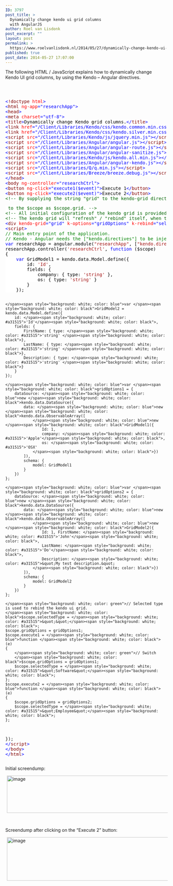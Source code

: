 ```yaml
---
ID: 3797
post_title: >
  Dynamically change kendo ui grid columns
  with AngularJS
author: Roel van Lisdonk
post_excerpt: ""
layout: post
permalink: >
  https://www.roelvanlisdonk.nl/2014/05/27/dynamically-change-kendo-ui-grid-columns-with-angularjs/
published: true
post_date: 2014-05-27 17:07:00
---
```

<p>The following HTML / JavaScript explains how to dynamically change Kendo UI grid columns, by using the Kendo – Angular directives.</p>  <p>&#160;</p>  <pre class="code"><p><span style="background: white; color: blue">&lt;</span><span style="background: white; color: maroon">!doctype </span><span style="background: white; color: red">html</span><span style="background: white; color: blue">&gt;
&lt;</span><span style="background: white; color: maroon">html </span><span style="background: white; color: red">ng-app</span><span style="background: white; color: blue">=&quot;researchApp&quot;&gt;
&lt;</span><span style="background: white; color: maroon">head</span><span style="background: white; color: blue">&gt;
&lt;</span><span style="background: white; color: maroon">meta </span><span style="background: white; color: red">charset</span><span style="background: white; color: blue">=&quot;utf-8&quot;&gt;
&lt;</span><span style="background: white; color: maroon">title</span><span style="background: white; color: blue">&gt;</span><span style="background: white; color: black">Dynamically change Kendo grid columns.</span><span style="background: white; color: blue">&lt;/</span><span style="background: white; color: maroon">title</span><span style="background: white; color: blue">&gt;
&lt;</span><span style="background: white; color: maroon">link </span><span style="background: white; color: red">href</span><span style="background: white; color: blue">=&quot;/Client/Libraries/Kendo/css/kendo.common.min.css&quot; </span><span style="background: white; color: red">rel</span><span style="background: white; color: blue">=&quot;stylesheet&quot; </span><span style="background: white; color: red">type</span><span style="background: white; color: blue">=&quot;text/css&quot; /&gt;
&lt;</span><span style="background: white; color: maroon">link </span><span style="background: white; color: red">href</span><span style="background: white; color: blue">=&quot;/Client/Libraries/Kendo/css/kendo.silver.min.css&quot; </span><span style="background: white; color: red">rel</span><span style="background: white; color: blue">=&quot;stylesheet&quot; </span><span style="background: white; color: red">type</span><span style="background: white; color: blue">=&quot;text/css&quot; /&gt;
&lt;</span><span style="background: white; color: maroon">script </span><span style="background: white; color: red">src</span><span style="background: white; color: blue">=&quot;/Client/Libraries/Kendo/js/jquery.min.js&quot;&gt;&lt;/</span><span style="background: white; color: maroon">script</span><span style="background: white; color: blue">&gt;
&lt;</span><span style="background: white; color: maroon">script </span><span style="background: white; color: red">src</span><span style="background: white; color: blue">=&quot;/Client/Libraries/Angular/angular.js&quot;&gt;&lt;/</span><span style="background: white; color: maroon">script</span><span style="background: white; color: blue">&gt;
&lt;</span><span style="background: white; color: maroon">script </span><span style="background: white; color: red">src</span><span style="background: white; color: blue">=&quot;/Client/Libraries/Angular/angular-route.js&quot;&gt;&lt;/</span><span style="background: white; color: maroon">script</span><span style="background: white; color: blue">&gt;
&lt;</span><span style="background: white; color: maroon">script </span><span style="background: white; color: red">src</span><span style="background: white; color: blue">=&quot;/Client/Libraries/Angular/angular-sanitize.js&quot;&gt;&lt;/</span><span style="background: white; color: maroon">script</span><span style="background: white; color: blue">&gt;
&lt;</span><span style="background: white; color: maroon">script </span><span style="background: white; color: red">src</span><span style="background: white; color: blue">=&quot;/Client/Libraries/Kendo/js/kendo.all.min.js&quot;&gt;&lt;/</span><span style="background: white; color: maroon">script</span><span style="background: white; color: blue">&gt;
&lt;</span><span style="background: white; color: maroon">script </span><span style="background: white; color: red">src</span><span style="background: white; color: blue">=&quot;/Client/Libraries/Angular/angular-kendo.js&quot;&gt;&lt;/</span><span style="background: white; color: maroon">script</span><span style="background: white; color: blue">&gt;
&lt;</span><span style="background: white; color: maroon">script </span><span style="background: white; color: red">src</span><span style="background: white; color: blue">=&quot;/Client/Libraries/Q/q.min.js&quot;&gt;&lt;/</span><span style="background: white; color: maroon">script</span><span style="background: white; color: blue">&gt;
&lt;</span><span style="background: white; color: maroon">script </span><span style="background: white; color: red">src</span><span style="background: white; color: blue">=&quot;/Client/Libraries/Breeze/breeze.debug.js&quot;&gt;&lt;/</span><span style="background: white; color: maroon">script</span><span style="background: white; color: blue">&gt;
&lt;/</span><span style="background: white; color: maroon">head</span><span style="background: white; color: blue">&gt;
&lt;</span><span style="background: white; color: maroon">body </span><span style="background: white; color: red">ng-controller</span><span style="background: white; color: blue">=&quot;researchCtrl&quot;&gt;
&lt;</span><span style="background: white; color: maroon">button </span><span style="background: white; color: red">ng-click</span><span style="background: white; color: blue">=&quot;execute1($event)&quot;&gt;</span><span style="background: white; color: black">Execute 1</span><span style="background: white; color: blue">&lt;/</span><span style="background: white; color: maroon">button</span><span style="background: white; color: blue">&gt;
&lt;</span><span style="background: white; color: maroon">button </span><span style="background: white; color: red">ng-click</span><span style="background: white; color: blue">=&quot;execute2($event)&quot;&gt;</span><span style="background: white; color: black">Execute 2</span><span style="background: white; color: blue">&lt;/</span><span style="background: white; color: maroon">button</span><span style="background: white; color: blue">&gt;
</span><span style="background: white; color: #006400">&lt;!-- By supplying the string &quot;grid&quot; to the kendo-grid directive, the kendo grid will be made available</span></p><p><span style="background: white; color: #006400"> to the $scope as $scope.grid. --&gt;
&lt;!-- All initial configuration of the kendo grid is provided by the $scope.gridOptions. --&gt;
&lt;!-- The kendo grid will &quot;refresh&quot; / &quot;rebind&quot; itself, when the $scope.selectedType changes. --&gt;
</span><span style="background: white; color: blue">&lt;</span><span style="background: white; color: maroon">div </span><span style="background: white; color: red">kendo-grid</span><span style="background: white; color: blue">=&quot;grid&quot; </span><span style="background: white; color: red">k-options</span><span style="background: white; color: blue">=&quot;gridOptions&quot; </span><span style="background: white; color: red">k-rebind</span><span style="background: white; color: blue">=&quot;selectedType&quot;&gt;&lt;/</span><span style="background: white; color: maroon">div</span><span style="background: white; color: blue">&gt;
&lt;</span><span style="background: white; color: maroon">script</span><span style="background: white; color: blue">&gt;
</span><span style="background: white; color: green">// Main entry point of the application.
// Kendo - Angular needs the [&quot;kendo.directives&quot;] to be injected.
</span><span style="background: white; color: blue">var </span><span style="background: white; color: black">researchApp = angular.module(</span><span style="background: white; color: #a31515">&quot;researchApp&quot;</span><span style="background: white; color: black">, [</span><span style="background: white; color: #a31515">&quot;kendo.directives&quot;</span><span style="background: white; color: black">]);
researchApp.controller(</span><span style="background: white; color: #a31515">'researchCtrl'</span><span style="background: white; color: black">, </span><span style="background: white; color: blue">function </span><span style="background: white; color: black">($scope)
{
    </span><span style="background: white; color: blue">var </span><span style="background: white; color: black">GridModel1 = kendo.data.Model.define({
        id: </span><span style="background: white; color: #a31515">'Id'</span><span style="background: white; color: black">,
        fields: {
            company: { type: </span><span style="background: white; color: #a31515">'string' </span><span style="background: white; color: black">},
            os: { type: </span><span style="background: white; color: #a31515">'string' </span><span style="background: white; color: black">}
        }
    });

    </span><span style="background: white; color: blue">var </span><span style="background: white; color: black">GridModel2 = kendo.data.Model.define({
        id: </span><span style="background: white; color: #a31515">'Id'</span><span style="background: white; color: black">,
        fields: {
            FirstName: { type: </span><span style="background: white; color: #a31515">'string' </span><span style="background: white; color: black">},
            LastName: { type: </span><span style="background: white; color: #a31515">'string' </span><span style="background: white; color: black">},
            Description: { type: </span><span style="background: white; color: #a31515">'string' </span><span style="background: white; color: black">}
        }
    });

    </span><span style="background: white; color: blue">var </span><span style="background: white; color: black">gridOptions1 = {
        dataSource: </span><span style="background: white; color: blue">new </span><span style="background: white; color: black">kendo.data.DataSource({
            data: </span><span style="background: white; color: blue">new </span><span style="background: white; color: black">kendo.data.ObservableArray([
                </span><span style="background: white; color: blue">new </span><span style="background: white; color: black">GridModel1({
                    Id: 1,
                    company: </span><span style="background: white; color: #a31515">'Apple'</span><span style="background: white; color: black">,
                    os: </span><span style="background: white; color: #a31515">'OSX'
                </span><span style="background: white; color: black">})
            ]),
            schema: {
                model: GridModel1
            }
        })
    };

    </span><span style="background: white; color: blue">var </span><span style="background: white; color: black">gridOptions2 = {
        dataSource: </span><span style="background: white; color: blue">new </span><span style="background: white; color: black">kendo.data.DataSource({
            data: </span><span style="background: white; color: blue">new </span><span style="background: white; color: black">kendo.data.ObservableArray([
                </span><span style="background: white; color: blue">new </span><span style="background: white; color: black">GridModel2({
                    Id: 1, FirstName: </span><span style="background: white; color: #a31515">'John'</span><span style="background: white; color: black">,
                    LastName: </span><span style="background: white; color: #a31515">'Do'</span><span style="background: white; color: black">,
                    Description: </span><span style="background: white; color: #a31515">&quot;My test description.&quot;
                </span><span style="background: white; color: black">})
            ]),
            schema: {
                model: GridModel2
            }
        })
    };

    </span><span style="background: white; color: green">// Selected type is used to rebind the kendo ui grid.
    </span><span style="background: white; color: black">$scope.selectedType = </span><span style="background: white; color: #a31515">&quot;&quot;</span><span style="background: white; color: black">;
    $scope.gridOptions = gridOptions1;
    $scope.execute1 = </span><span style="background: white; color: blue">function </span><span style="background: white; color: black">(e)
    {
        </span><span style="background: white; color: green">// Switch 
        </span><span style="background: white; color: black">$scope.gridOptions = gridOptions1;
        $scope.selectedType = </span><span style="background: white; color: #a31515">&quot;Software&quot;</span><span style="background: white; color: black">;
    };
    $scope.execute2 = </span><span style="background: white; color: blue">function </span><span style="background: white; color: black">(e)
    {
        $scope.gridOptions = gridOptions2;
        $scope.selectedType = </span><span style="background: white; color: #a31515">&quot;Employee&quot;</span><span style="background: white; color: black">;
    };
});
</span><span style="background: white; color: blue">&lt;/</span><span style="background: white; color: maroon">script</span><span style="background: white; color: blue">&gt;
&lt;/</span><span style="background: white; color: maroon">body</span><span style="background: white; color: blue">&gt;
&lt;/</span><span style="background: white; color: maroon">html</span><span style="background: white; color: blue">&gt;</span></p></pre>


<p>Initial screendump:</p>

<p><a href="http://www.roelvanlisdonk.nl/wp-content/uploads/2014/05/image8.png" rel="lightbox"><img title="image" style="border-top: 0px; border-right: 0px; background-image: none; border-bottom: 0px; padding-top: 0px; padding-left: 0px; margin: 0px 5px; border-left: 0px; display: inline; padding-right: 0px" border="0" alt="image" src="http://www.roelvanlisdonk.nl/wp-content/uploads/2014/05/image_thumb8.png" width="580" height="117" /></a></p>

<p>&#160;</p>

<p>Screendump after clicking on the “Execute 2” button:</p>

<p><a href="http://www.roelvanlisdonk.nl/wp-content/uploads/2014/05/image9.png" rel="lightbox"><img title="image" style="border-top: 0px; border-right: 0px; background-image: none; border-bottom: 0px; padding-top: 0px; padding-left: 0px; margin: 0px 5px; border-left: 0px; display: inline; padding-right: 0px" border="0" alt="image" src="http://www.roelvanlisdonk.nl/wp-content/uploads/2014/05/image_thumb9.png" width="580" height="136" /></a></p>